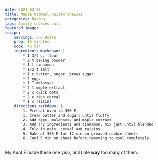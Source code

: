 ```yaml
---
date: 2021-03-28
title: Maple Oatmeal Raisin Chewies
categories: Baking
tags: family cookies oats
featured_image:
recipe:
    servings: 5-6 Dozen 
    prep: 15 minutes 
    cook: 45 min 
    ingredients_markdown: |-
        * 1 3/4 c. flour
        * 2 t baking powder
        * 1 t cinnamon
        * 1/2 t salt
        * 1 c butter, sugar, brown sugar
        * 2 eggs
        * 1 T molasses
        * 2 t maple extract
        * 2 c quick oats
        * 2 c rice cereal 
        * 1 c raisins
    directions_markdown: |-
        1. Preheat oven to 350 F.
        1. Cream butter and sugars until fluffy
        2. Add eggs, molasses, and maple extract
        3. Add dry ingredients and cinnamon; mix just until blended
        4. Fold in oats, cereal and raisins.
        5. Bake at 350 F for 12 min on greased cookie sheets
        6. Cool 5 min on sheet before removing to cool completely.
---
```

My Aunt E made these one year, and I ate **way** too many of them.